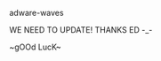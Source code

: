  adware-waves

 WE NEED TO UPDATE! THANKS ED -_-
<!--  You hate pop up ads right? So do we! So we decided to make pop up ads fun to remove that nasty negative stigma. Much like popping that pesky pimple, there's a certain euphoric feeling 'x-ing' out of a particularly annoying pop up - you know the feeling.

 OUR GOAL:

 Create a game that loads pop ups in intervals/set timeouts with animations that cause the pop up to grow in size until it overtakes your screen! 

 YOUR GOAL: 

 X-out of the pop up as fast as possible...but beware! Like a Hydra (not the Marvel one) when you cut off 1 head, 2 shall take it's place! Only these will grow faster, and the x may be harder to find...MUAHAHAHAHAHAHAHAHAHA. -->

 ~gOOd LucK~
